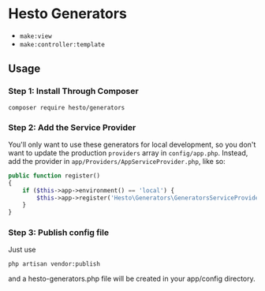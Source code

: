 # Hesto Generators

- `make:view`
- `make:controller:template`

## Usage

### Step 1: Install Through Composer

```
composer require hesto/generators
```

### Step 2: Add the Service Provider

You'll only want to use these generators for local development, so you don't want to update the production  `providers` array in `config/app.php`. Instead, add the provider in `app/Providers/AppServiceProvider.php`, like so:

```php
public function register()
{
	if ($this->app->environment() == 'local') {
		$this->app->register('Hesto\Generators\GeneratorsServiceProvider');
	}
}
```

### Step 3: Publish config file

Just use

```
php artisan vendor:publish
```

and a hesto-generators.php file will be created in your app/config directory.
